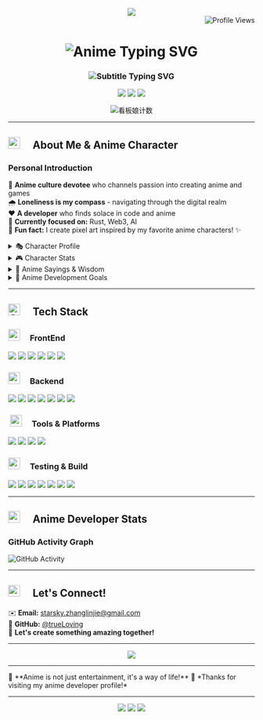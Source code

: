 <!-- 🎌 动漫风格 GitHub Profile 🎌 -->
<!-- 头部动态波浪分隔线 -->
<div align="center">
  <img src="https://capsule-render.vercel.app/api?type=waving&color=gradient&height=200&section=header&fontSize=80&animation=fadeIn&text=✨%20Anime%20Developer%20✨&fontAlignY=35&desc=Welcome%20to%20my%20anime%20world!&descAlignY=55&descAlign=50" />
</div>

<!-- Profile Views 右上角区域 -->
<div align="right">
  <img src="https://komarev.com/ghpvc/?username=trueLoving&label=Profile+Views&color=FF6B9A&style=flat-square" alt="Profile Views" />
</div>

<!-- 🎭 动态标题区域 -->
<div align="center">
  <!-- 主要标题 - 打字机效果 -->
  <h1 align="center">
    <img src="https://readme-typing-svg.herokuapp.com?font=Victor+Mono&weight=700&size=35&duration=3000&pause=1500&color=FF69B4&center=true&vCenter=true&width=600&height=80&lines=%E3%80%8C%E4%BA%8C%E6%AC%A1%E5%85%83%E3%81%AE%E4%B8%96%E7%95%8C%E3%81%B8%E3%82%88%E3%81%86%E3%81%93%E3%81%9D%EF%BC%81%E3%80%8D;%E3%80%8C%E7%A8%AE%E6%9D%91%E3%81%95%E3%82%93%E3%81%AE%E3%83%97%E3%83%AD%E3%82%B0%E3%83%A9%E3%83%9E%E3%83%BC%E3%81%A7%E3%81%99%EF%BC%81%E3%80%8D;%E3%80%8C%E3%81%82%E3%81%AA%E3%81%9F%E3%81%AE%E3%81%93%E3%81%A8%E3%81%8C%E5%A5%BD%E3%81%8D%E3%81%A7%E3%81%99%E3%81%8B%EF%BC%9F%E3%80%8D&center=true" alt="Anime Typing SVG" />
  </h1>
  
  <!-- 副标题 -->
  <h3 align="center">
    <img src="https://readme-typing-svg.herokuapp.com?font=Victor+Mono&weight=500&size=20&duration=4000&pause=2000&color=FFB6C1&center=true&vCenter=true&width=500&height=40&lines=FullStack%20Developer%20%7C%20Anime%20Enthusiast;FrontEnd%20%7C%20Node.js%20%7C%20Rust%20%7C%20Web3%20%7C%20AI;Creating%20magic%20with%20code%20and%20anime%20passion%20✨&center=true" alt="Subtitle Typing SVG" />
  </h3>
  
  <!-- 动漫风格装饰元素 -->
  <div align="center">
    <img src="https://img.shields.io/badge/🌸%20Anime%20Otaku%20🌸-FF69B4?style=for-the-badge&logo=anime&logoColor=white" />
    <img src="https://img.shields.io/badge/🎮%20Gamer%20Dev%20🎮-9B59B6?style=for-the-badge&logo=gamepad&logoColor=white" />
    <img src="https://img.shields.io/badge/🎵%20Anime%20Music%20Lover%20🎵-FF6B9A?style=for-the-badge&logo=spotify&logoColor=white" />
  </div>
  
  <!-- 看板娘计数器 -->
  <p align="center">
    <img src="https://count.getloli.com/get/@trueLoving?theme=rule34" alt="看板娘计数" />
  </p>

</div>

---

<!-- 🎪 About Me & Anime Character 整合区域 -->
## <img src="https://cdn.jsdelivr.net/gh/twitter/twemoji/assets/svg/1f4da.svg" width="24" />　 About Me & Anime Character

### **Personal Introduction**

🌸 **Anime culture devotee** who channels passion into creating anime and games  
🌧️ **Loneliness is my compass** - navigating through the digital realm  
❤️ **A developer** who finds solace in code and anime  
🎯 **Currently focused on:** Rust, Web3, AI  
🎨 **Fun fact:** I create pixel art inspired by my favorite anime characters! ✨  
<details>
<summary>🎭 <bold> Character Profile</bold> </summary>

- **Name:** 星野 リン (Hoshino Rin) - The Lonely Anime Developer
- **Class:** Full-Stack Otaku Developer
- **Special Ability:** Code-to-Anime Transformation
- **Power Level:** 99/100 (Anime Knowledge), 85/100 (Coding Skills)

</details>

<details>
<summary>🎮 <bold> Character Stats </bold> </summary>

```
HP: ████████████████████ 100%  (Anime Passion)
MP: ████████████████░░░░ 80%   (Coding Energy)
ATK: █████████████████░░ 90%   (Problem Solving)
DEF: ████████████████░░░░ 80%   (Bug Resistance)
SPD: ████████████████████ 100% (Learning Speed)
```

</details>


<details>
<summary>🌸 Anime Sayings & Wisdom</summary>

> 🌸 **"我相信，动漫是连接人与人内心的桥梁。在二次元的世界里，我们都能找到属于自己的故事。"**

> 🎭 **"コードは詩であり、アニメは魂である。プログラミングとアニメ、両方とも創造の喜びを教えてくれる。"**

> ✨ **"在二次元的世界里，我们都是主角✨ 每一个像素，每一行代码，都在讲述着我们的故事。"**

> 🎮 **"游戏开发就像创造世界，每一行代码都是这个世界的一块砖瓦。"**

> 🌟 **"Vtuber 技术让虚拟与现实交织，创造出无限可能。"**

</details>

<details>
<summary>🎯 Anime Development Goals</summary>

🎮 **Game Development** - 使用 Rust 开发高性能游戏引擎  
🤖 **AI Integration** - 将 AI 技术融入动漫创作工具  
🌐 **Web3 Platform** - 构建去中心化动漫内容平台  
🎭 **Vtuber Studio** - 创建完整的 Vtuber 制作工具链  
🎵 **Anime Music AI** - 开发 AI 驱动的动漫音乐创作工具

</details>  

---

## <img src="https://cdn.jsdelivr.net/gh/twitter/twemoji/assets/svg/2699.svg" width="24" alt="Gear" />　 Tech Stack

### <img src="https://cdn.jsdelivr.net/gh/twitter/twemoji/assets/svg/1f5a5.svg" width="24" />　 FrontEnd

<p>
  <img src="https://img.shields.io/badge/HTML5-FF6B9A?style=for-the-badge&logo=html5&logoColor=white" />
  <img src="https://img.shields.io/badge/CSS3-FF9F68?style=for-the-badge&logo=css&logoColor=white" />
  <img src="https://img.shields.io/badge/JavaScript-888888?style=for-the-badge&logo=JavaScript" />
  <img src="https://img.shields.io/badge/VueJS-123123?style=for-the-badge&logo=vuedotjs" />
  <img src="https://img.shields.io/badge/astro-345345?style=for-the-badge&logo=astro" />
  <img src="https://img.shields.io/badge/next.js-1A535C?style=for-the-badge&logo=nextdotjs&logoColor=white" />
</p>

### <img src="https://cdn.jsdelivr.net/gh/twitter/twemoji/assets/svg/1f310.svg" width="24" />　 Backend

<p>
  <img src="https://img.shields.io/badge/Node.js-339933?style=for-the-badge&logo=nodedotjs&logoColor=white" />
  <img src="https://img.shields.io/badge/Rust-F74D00?style=for-the-badge&logo=rust&logoColor=white" />
  <img src="https://img.shields.io/badge/nestjs-E0234E?style=for-the-badge&logo=nestjs" />
  <img src="https://img.shields.io/badge/mysql-4479A1?style=for-the-badge&logo=mysql&logoColor=white" />
  <img src="https://img.shields.io/badge/deno-000000?style=for-the-badge&logo=deno&logoColor=white" />
  <img src="https://img.shields.io/badge/bun-FF9E0F?style=for-the-badge&logo=bun" />
  <img src="https://img.shields.io/badge/python-3776AB?style=for-the-badge&logo=python&logoColor=white" />
</p>

### ️ <img src="https://cdn.jsdelivr.net/gh/twitter/twemoji/assets/svg/1f6e0.svg" width="24" />　 Tools & Platforms

<p>
  <img src="https://img.shields.io/badge/Git-F05032?style=for-the-badge&logo=git&logoColor=white" />
  <img src="https://img.shields.io/badge/GitHub-181717?style=for-the-badge&logo=github" />
  <img src="https://img.shields.io/badge/Markdown-000000?style=for-the-badge&logo=markdown" />
  <img src="https://img.shields.io/badge/docker-2496ED?style=for-the-badge&logo=docker&logoColor=white" />
</p>

### <img src="https://cdn.jsdelivr.net/gh/twitter/twemoji/assets/svg/1f9ea.svg" width="24" />　 Testing & Build

<p>
  <img src="https://img.shields.io/badge/Webpack-333333?style=for-the-badge&logo=Webpack" />
  <img src="https://img.shields.io/badge/Rollup-444444?style=for-the-badge&logo=rollupdotjs" />
  <img src="https://img.shields.io/badge/Vite-555555?style=for-the-badge&logo=Vite" />
  <img src="https://img.shields.io/badge/babel-666666?style=for-the-badge&logo=babel" />
  <img src="https://img.shields.io/badge/postcss-DD3A0A?style=for-the-badge&logo=postcss" />
  <img src="https://img.shields.io/badge/vitest-777777?style=for-the-badge&logo=vitest" />
  <img src="https://img.shields.io/badge/jest-C21325?style=for-the-badge&logo=jest&logoColor=white" />
</p>

---

<!-- 📊 动漫风格统计区域 -->
## <img src="https://cdn.jsdelivr.net/gh/twitter/twemoji/assets/svg/1f4ac.svg" width="24" />　 Anime Developer Stats

### GitHub Activity Graph
<img src="https://github-readme-activity-graph.vercel.app/graph?username=trueLoving&theme=github-dark&bg_color=1a1a2e&color=F8F7FF&line=FF6B9A&point=FFD166&area=true&hide_border=true&area_color=FF6B9A&area_alpha=0.3" alt="GitHub Activity" />

---

<!-- 📞 联系信息区域 -->
## <img src="https://cdn.jsdelivr.net/gh/twitter/twemoji/assets/svg/260e.svg" width="24" />　 Let's Connect!

✉️ **Email:** [starsky.zhanglinjie@gmail.com](mailto:starsky.zhanglinjie@gmail.com)  
🐙 **GitHub:** [@trueLoving](https://github.com/trueLoving)  
🌸 **Let's create something amazing together!**  

---

<!-- 底部动态波浪分隔线 -->
<div align="center">
  <img src="https://capsule-render.vercel.app/api?type=waving&color=gradient&height=200&section=footer&fontSize=60&animation=fadeIn&text=✨%20See%20you%20in%20the%20anime%20world!%20✨&fontAlignY=35&desc=Keep%20coding%20and%20keep%20dreaming!&descAlignY=55&descAlign=50" />
</div>

---

<p center="true">
🌸 **Anime is not just entertainment, it's a way of life!** 🌸  
*Thanks for visiting my anime developer profile!*
</p>

---

<!-- 🎌 动漫风格页脚装饰 -->
<div align="center">
  
  <!-- 动漫风格装饰元素 -->
  <div align="center">
    <img src="https://img.shields.io/badge/🌸%20Anime%20Otaku%20🌸-FF69B4?style=for-the-badge&logo=anime&logoColor=white" />
    <img src="https://img.shields.io/badge/🎮%20Gamer%20Dev%20🎮-9B59B6?style=for-the-badge&logo=gamepad&logoColor=white" />
    <img src="https://img.shields.io/badge/🎵%20Anime%20Music%20Lover%20🎵-FF6B9A?style=for-the-badge&logo=spotify&logoColor=white" />
  </div>
</div>
